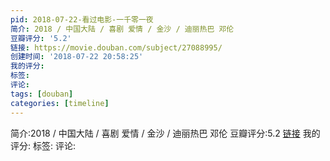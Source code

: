 ```yaml
---
pid: 2018-07-22-看过电影-一千零一夜
简介: 2018 / 中国大陆 / 喜剧 爱情 / 金沙 / 迪丽热巴 邓伦
豆瓣评分: '5.2'
链接: https://movie.douban.com/subject/27088995/
创建时间: '2018-07-22 20:58:25'
我的评分:
标签:
评论:
tags: [douban]
categories: [timeline]
---
```

简介:2018 / 中国大陆 / 喜剧 爱情 / 金沙 / 迪丽热巴 邓伦
豆瓣评分:5.2
[链接](https://movie.douban.com/subject/27088995/)
我的评分:
标签:
评论:

